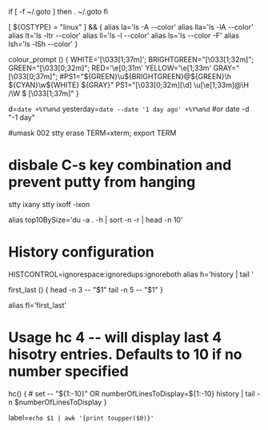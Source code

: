 if [ -f ~/.goto ]
then
        . ~/.goto
fi

[ ${OSTYPE} = "linux" ] &&
{
alias la='ls -A --color'
alias lla='ls -lA --color'
alias lt='ls -ltr --color'
alias ll='ls -l --color'
alias ls='ls --color -F'
alias lsh='ls -lSh --color'
}

colour_prompt () {
    WHITE='\[\033[1;37m\]';
    BRIGHTGREEN="\[\033[1;32m\]";
    GREEN="\[\033[0;32m\]";
    RED='\e[0;31m'
    YELLOW='\e[1;33m'
    GRAY="\[\033[0;37m\]";
    #PS1="${GREEN}\u${BRIGHTGREEN}@${GREEN}\h ${CYAN}\w${WHITE} ${GRAY}"
        PS1="\[\033[0;32m\][\d] \u\[\e[1;33m\]@\H /\W $ \[\033[1;37m\]"
}


d=`date +%Y%m%d`
yesterday=`date --date '1 day ago' +%Y%m%d`
#or date -d "-1 day"

#umask 002
stty erase
TERM=xterm; export TERM

# disbale C-s key combination and prevent putty from hanging
stty ixany
stty ixoff -ixon

alias top10BySize='du -a . -h | sort -n -r | head -n 10'

# History configuration
HISTCONTROL=ignorespace:ignoredups:ignoreboth
alias h='history | tail '

first_last () {
        head -n 3 -- "$1"
        tail -n 5 -- "$1"
}

alias fl='first_last'
# Usage hc 4 -- will display last 4 hisotry entries. Defaults to 10 if no number specified
hc() {
        # set -- "${1:-10}" OR
        numberOfLinesToDisplay=${1:-10}
        history | tail -n $numberOfLinesToDisplay
}

label=`echo $1 | awk '{print toupper($0)}'`
